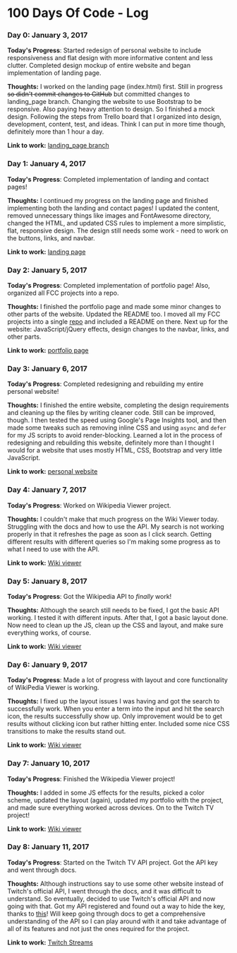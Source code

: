 # 100 Days Of Code - Log

### Day 0: January 3, 2017

**Today's Progress**: Started redesign of personal website to include responsiveness and flat design with more informative content and less clutter. Completed design mockup of entire website and began implementation of landing page.

**Thoughts:** I worked on the landing page (index.html) first. Still in progress ~~so didn't commit changes to GitHub~~ but committed changes to landing_page branch. Changing the website to use Bootstrap to be responsive. Also paying heavy attention to design. So I finished a mock design. Following the steps from Trello board that I organized into design, development, content, test, and ideas. Think I can put in more time though, definitely more than 1 hour a day.

**Link to work:** [landing_page branch](https://github.com/nsivapalan/nsivapalan.github.io/tree/landing_page)

### Day 1: January 4, 2017

**Today's Progress**: Completed implementation of landing and contact pages!

**Thoughts:** I continued my progress on the landing page and finished implementing both the landing and contact pages! I updated the content, removed unnecessary things like images and FontAwesome directory, changed the HTML, and updated CSS rules to implement a more simplistic, flat, responsive design. The design still needs some work - need to work on the buttons, links, and navbar.

**Link to work:** [landing page](https://nsivapalan.github.io/)

### Day 2: January 5, 2017

**Today's Progress**: Completed implementation of portfolio page! Also, organized all FCC projects into a repo.

**Thoughts:** I finished the portfolio page and made some minor changes to other parts of the website. Updated the README too. I moved all my FCC projects into a single [repo](https://github.com/nsivapalan/fcc-frontendprojects) and included a README on there. Next up for the website: JavaScript/jQuery effects, design changes to the navbar, links, and other parts.

**Link to work:** [portfolio page](https://nsivapalan.github.io/portfolio.html)

### Day 3: January 6, 2017

**Today's Progress**: Completed redesigning and rebuilding my entire personal website!

**Thoughts:** I finished the entire website, completing the design requirements and cleaning up the files by writing cleaner code. Still can be improved, though. I then tested the speed using Google's Page Insights tool, and then made some tweaks such as removing inline CSS and using `async` and `defer` for my JS scripts to avoid render-blocking. Learned a lot in the process of redesigning and rebuilding this website, definitely more than I thought I would for a website that uses mostly HTML, CSS, Bootstrap and very little JavaScript.

**Link to work:** [personal website](https://nsivapalan.github.io/)

### Day 4: January 7, 2017

**Today's Progress**: Worked on Wikipedia Viewer project.

**Thoughts:** I couldn't make that much progress on the Wiki Viewer today. Struggling with the docs and how to use the API. My search is not working properly in that it refreshes the page as soon as I click search. Getting different results with different queries so I'm making some progress as to what I need to use with the API. 

**Link to work:** [Wiki viewer](https://nsivapalan.github.io/fcc-frontendprojects/wiki_viewer/index.html)

### Day 5: January 8, 2017

**Today's Progress**: Got the Wikipedia API to <em>finally</em> work!

**Thoughts:** Although the search still needs to be fixed, I got the basic API working. I tested it with different inputs. After that, I got a basic layout done. Now need to clean up the JS, clean up the CSS and layout, and make sure everything works, of course.

**Link to work:** [Wiki viewer](https://nsivapalan.github.io/fcc-frontendprojects/wiki_viewer/index.html)

### Day 6: January 9, 2017

**Today's Progress**: Made a lot of progress with layout and core functionality of WikiPedia Viewer is working.

**Thoughts:** I fixed up the layout issues I was having and got the search to successfully work. When you enter a term into the input and hit the search icon, the results successfully show up. Only improvement would be to get results without clicking icon but rather hitting enter. Included some nice CSS transitions to make the results stand out.

**Link to work:** [Wiki viewer](https://nsivapalan.github.io/fcc-frontendprojects/wiki_viewer/)

### Day 7: January 10, 2017

**Today's Progress**: Finished the Wikipedia Viewer project!

**Thoughts:** I added in some JS effects for the results, picked a color scheme, updated the layout (again), updated my portfolio with the project, and made sure everything worked across devices. On to the Twitch TV project!

**Link to work:** [Wiki viewer](https://nsivapalan.github.io/fcc-frontendprojects/wiki_viewer/)

### Day 8: January 11, 2017

**Today's Progress**: Started on the Twitch TV API project. Got the API key and went through docs.

**Thoughts:** Although instructions say to use some other website instead of Twitch's official API, I went through the docs, and it was difficult to understand. So eventually, decided to use Twitch's official API and now going with that. Got my API registered and found out a way to hide the key, thanks to [this](https://gist.github.com/derzorngottes/3b57edc1f996dddcab25)! Will keep going through docs to get a comprehensive understanding of the API so I can play around with it and take advantage of all of its features and not just the ones required for the project.

**Link to work:** [Twitch Streams](nimalen.com/fcc-frontendprojects/twitch_streams)
